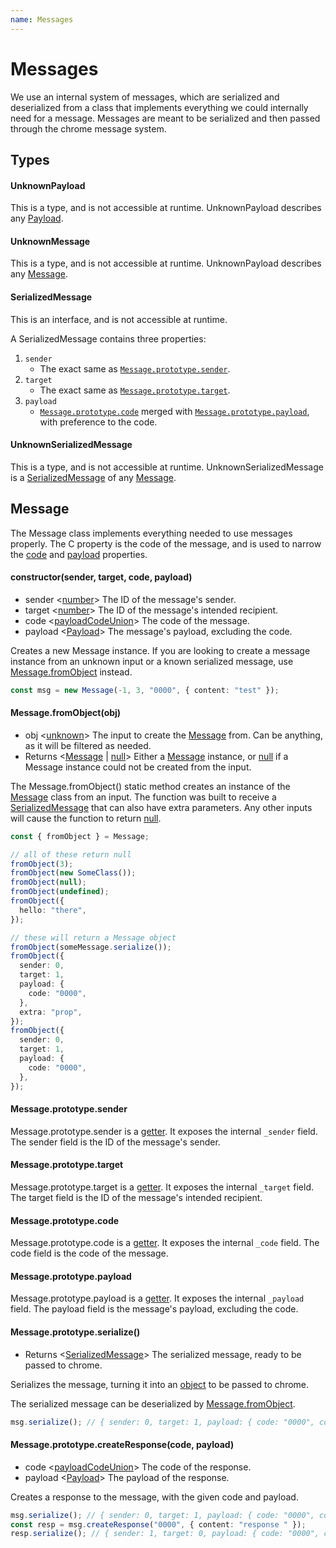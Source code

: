 ```yaml
---
name: Messages
---
```


# Messages

We use an internal system of messages, which are serialized and deserialized from a class that implements everything we could internally need for a message. Messages are meant to be serialized and then passed through the chrome message system.

## Types

#### UnknownPayload

This is a type, and is not accessible at runtime. UnknownPayload describes any [Payload][payloadinterface].

#### UnknownMessage

This is a type, and is not accessible at runtime. UnknownPayload describes any [Message].

#### SerializedMessage<T>

This is an interface, and is not accessible at runtime.

A SerializedMessage contains three properties:

1. `sender`
   - The exact same as [`Message.prototype.sender`][sender].
2. `target`
   - The exact same as [`Message.prototype.target`][target].
3. `payload`
   - [`Message.prototype.code`][code] merged with [`Message.prototype.payload`][payload], with preference to the code.

#### UnknownSerializedMessage

This is a type, and is not accessible at runtime. UnknownSerializedMessage is a [SerializedMessage] of any [Message].

## Message<C>

The Message class implements everything needed to use messages properly. The C property is the code of the message, and is used to narrow the [code][] and [payload][] properties.

#### constructor(sender, target, code, payload)

- sender <[number][]> The ID of the message's sender.
- target <[number][]> The ID of the message's intended recipient.
- code <[payloadCodeUnion][]> The code of the message.
- payload <[Payload][payloadinterface]> The message's payload, excluding the code.

Creates a new Message instance. If you are looking to create a message instance from an unknown input or a known serialized message, use [Message.fromObject][] instead.

```ts
const msg = new Message(-1, 3, "0000", { content: "test" });
```

#### Message.fromObject(obj)

- obj <[unknown][]> The input to create the [Message][] from. Can be anything, as it will be filtered as needed.
- Returns <[Message][] | [null][]> Either a [Message][] instance, or [null][] if a Message instance could not be created from the input.

The Message.fromObject() static method creates an instance of the [Message][] class from an input. The function was built to receive a [SerializedMessage][] that can also have extra parameters. Any other inputs will cause the function to return [null][].

```ts
const { fromObject } = Message;

// all of these return null
fromObject(3);
fromObject(new SomeClass());
fromObject(null);
fromObject(undefined);
fromObject({
  hello: "there",
});

// these will return a Message object
fromObject(someMessage.serialize());
fromObject({
  sender: 0,
  target: 1,
  payload: {
    code: "0000",
  },
  extra: "prop",
});
fromObject({
  sender: 0,
  target: 1,
  payload: {
    code: "0000",
  },
});
```

#### Message.prototype.sender

Message.prototype.sender is a [getter][]. It exposes the internal `_sender` field. The sender field is the ID of the message's sender.

#### Message.prototype.target

Message.prototype.target is a [getter][]. It exposes the internal `_target` field. The target field is the ID of the message's intended recipient.

#### Message.prototype.code

Message.prototype.code is a [getter][]. It exposes the internal `_code` field. The code field is the code of the message.

#### Message.prototype.payload

Message.prototype.payload is a [getter][]. It exposes the internal `_payload` field. The payload field is the message's payload, excluding the code.

#### Message.prototype.serialize()

- Returns <[SerializedMessage][]> The serialized message, ready to be passed to chrome.

Serializes the message, turning it into an [object][unknownobject] to be passed to chrome.

The serialized message can be deserialized by [Message.fromObject][].

```ts
msg.serialize(); // { sender: 0, target: 1, payload: { code: "0000", content: "test" } }
```

#### Message.prototype.createResponse(code, payload)

- code <[payloadCodeUnion][]> The code of the response.
- payload <[Payload][payloadinterface]> The payload of the response.

Creates a response to the message, with the given code and payload.

```ts
msg.serialize(); // { sender: 0, target: 1, payload: { code: "0000", content: "test" } }
const resp = msg.createResponse("0000", { content: "response " });
resp.serialize(); // { sender: 1, target: 0, payload: { code: "0000", content: "response" } }
```

<!-- cspell:disable -->

[message.fromobject]: #messagefromobjectobj
[sender]: #messageprototypesender
[target]: #messageprototypetarget
[code]: #messageprototypecode
[payload]: #messageprototypepayload
[serializedmessage]: #serializedmessage
[message]: #message
[payloadinterface]: ./utils.md#payloads
[payloadcodeunion]: ./utils.md#payloadcodeunion
[unknownobject]: ./utils.md#unknownobject
[getter]: https://developer.mozilla.org/en-US/docs/Web/JavaScript/Reference/Functions/get
[unknown]: https://www.typescriptlang.org/docs/handbook/2/functions.html#unknown
[null]: https://developer.mozilla.org/en-US/docs/Glossary/Null
[number]: https://developer.mozilla.org/en-US/docs/Glossary/Number
